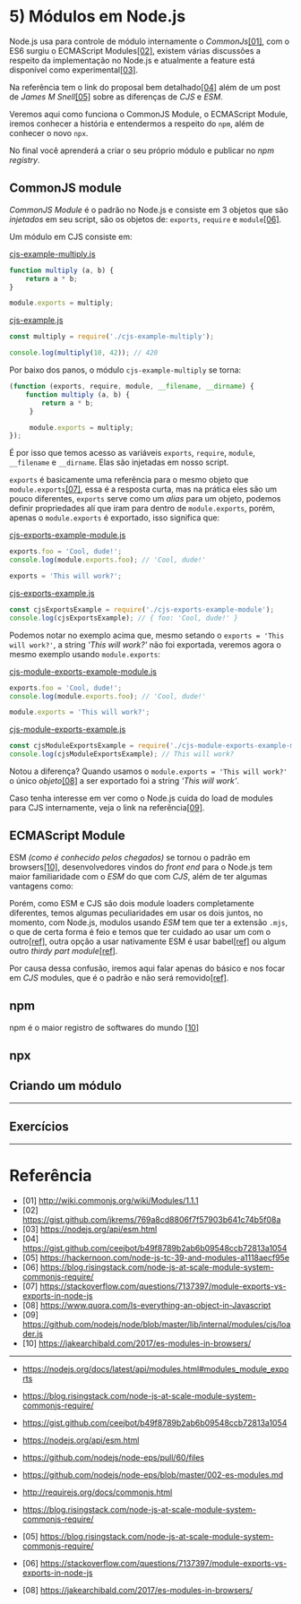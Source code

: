 # 5) Módulos em Node.js

Node.js usa para controle de módulo internamente o *CommonJs*[[01]](http://wiki.commonjs.org/wiki/Modules/1.1.1), com o ES6 surgiu o ECMAScript Modules[[02]](https://gist.github.com/jkrems/769a8cd8806f7f57903b641c74b5f08a), existem várias discussões a respeito da implementação no Node.js e atualmente a feature está disponível como experimental[[03]](https://nodejs.org/api/esm.html).

Na referência tem o link do proposal bem detalhado[[04]](https://gist.github.com/ceejbot/b49f8789b2ab6b09548ccb72813a1054) além de um post de *James M Snell*[[05]](https://hackernoon.com/node-js-tc-39-and-modules-a1118aecf95e) sobre as diferenças de *CJS* e *ESM*.

Veremos aqui como funciona o CommonJS Module, o ECMAScript Module, iremos conhecer a história e entendermos a respeito do `npm`, além de conhecer o novo `npx`.

No final você aprenderá a criar o seu próprio módulo e publicar no *npm registry*.

## CommonJS module

*CommonJS Module* é o padrão no Node.js e consiste em 3 objetos que são *injetados* em seu script, são os objetos de: `exports`, `require` e `module`[[06]](https://blog.risingstack.com/node-js-at-scale-module-system-commonjs-require/). 

Um módulo em CJS consiste em:

[cjs-example-multiply.js](../examples/module-5/cjs-example-multiply.js)
```javascript
function multiply (a, b) {
    return a * b;
}

module.exports = multiply;
```

[cjs-example.js](../examples/module-5/cjs-example.js)
```javascript
const multiply = require('./cjs-example-multiply');

console.log(multiply(10, 42)); // 420
```

Por baixo dos panos, o módulo `cjs-example-multiply` se torna:

```javascript
(function (exports, require, module, __filename, __dirname) {
    function multiply (a, b) {
        return a * b;
     }

     module.exports = multiply;
});

```

É por isso que temos acesso as variáveis `exports`, `require`, `module`, `__filename` e `__dirname`. Elas são injetadas em nosso script.

`exports` é basicamente uma referência para o mesmo objeto que `module.exports`[[07]](https://stackoverflow.com/questions/7137397/module-exports-vs-exports-in-node-js), essa é a resposta curta, mas na prática eles são um pouco diferentes, `exports` serve como um *alias* para um objeto, podemos definir propriedades alí que iram para dentro de `module.exports`, porém, apenas o `module.exports` é exportado, isso significa que:

[cjs-exports-example-module.js](../examples/module-5/cjs-exports-example-module.js)
```javascript
exports.foo = 'Cool, dude!';
console.log(module.exports.foo); // 'Cool, dude!'

exports = 'This will work?';
```

[cjs-exports-example.js](../examples/module-5/cjs-exports-example.js)
```javascript
const cjsExportsExample = require('./cjs-exports-example-module');
console.log(cjsExportsExample); // { foo: 'Cool, dude!' }
```

Podemos notar no exemplo acima que, mesmo setando o `exports = 'This will work?'`, a string *'This will work?'* não foi exportada, veremos agora o mesmo exemplo usando `module.exports`:

[cjs-module-exports-example-module.js](../examples/module-5/cjs-module-exports-example-module.js)
```javascript
exports.foo = 'Cool, dude!';
console.log(module.exports.foo); // 'Cool, dude!'

module.exports = 'This will work?';
```

[cjs-module-exports-example.js](../examples/module-5/cjs-module-exports-example.js)
```javascript
const cjsModuleExportsExample = require('./cjs-module-exports-example-module');
console.log(cjsModuleExportsExample); // This will work?
```

Notou a diferença? Quando usamos o `module.exports = 'This will work?'` o único *objeto*[[08]](https://www.quora.com/Is-everything-an-object-in-Javascript) a ser exportado foi a string *'This will work'*.

Caso tenha interesse em ver como o Node.js cuida do load de modules para CJS internamente, veja o link na referência[[09]](https://github.com/nodejs/node/blob/master/lib/internal/modules/cjs/loader.js).

## ECMAScript Module

ESM *(como é conhecido pelos chegados)* se tornou o padrão em browsers[[10]](https://jakearchibald.com/2017/es-modules-in-browsers/), desenvolvedores vindos do *front end* para o Node.js tem maior familiaridade com o *ESM* do que com *CJS*, além de ter algumas vantagens como:


Porém, como ESM e CJS são dois module loaders completamente diferentes, temos algumas peculiaridades em usar os dois juntos, no momento, com Node.js, modulos usando *ESM* tem que ter a extensão `.mjs`, o que de certa forma é feio e temos que ter cuidado ao usar um com o outro[[ref]](), outra opção a usar nativamente ESM é usar babel[[ref]]() ou algum outro *thirdy part module*[[ref]]().

Por causa dessa confusão, iremos aqui falar apenas do básico e nos focar em *CJS* modules, que é o padrão e não será removido[[ref]]().


## npm

npm é o maior registro de softwares do mundo [[10]](https://docs.npmjs.com/getting-started/what-is-npm)

## npx

## Criando um módulo

---

## Exercícios

---

# Referência

- [01] http://wiki.commonjs.org/wiki/Modules/1.1.1
- [02] https://gist.github.com/jkrems/769a8cd8806f7f57903b641c74b5f08a
- [03] https://nodejs.org/api/esm.html
- [04] https://gist.github.com/ceejbot/b49f8789b2ab6b09548ccb72813a1054
- [05] https://hackernoon.com/node-js-tc-39-and-modules-a1118aecf95e
- [06] https://blog.risingstack.com/node-js-at-scale-module-system-commonjs-require/
- [07] https://stackoverflow.com/questions/7137397/module-exports-vs-exports-in-node-js
- [08] https://www.quora.com/Is-everything-an-object-in-Javascript
- [09] https://github.com/nodejs/node/blob/master/lib/internal/modules/cjs/loader.js
- [10] https://jakearchibald.com/2017/es-modules-in-browsers/

---

- https://nodejs.org/docs/latest/api/modules.html#modules_module_exports
- https://blog.risingstack.com/node-js-at-scale-module-system-commonjs-require/
- https://gist.github.com/ceejbot/b49f8789b2ab6b09548ccb72813a1054
- https://nodejs.org/api/esm.html
- https://github.com/nodejs/node-eps/pull/60/files
- https://github.com/nodejs/node-eps/blob/master/002-es-modules.md
- http://requirejs.org/docs/commonjs.html
- https://blog.risingstack.com/node-js-at-scale-module-system-commonjs-require/

- [05] https://blog.risingstack.com/node-js-at-scale-module-system-commonjs-require/
- [06] https://stackoverflow.com/questions/7137397/module-exports-vs-exports-in-node-js
- [08] https://jakearchibald.com/2017/es-modules-in-browsers/
